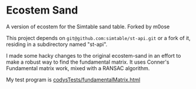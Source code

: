Ecostem Sand
============
A version of ecostem for the Simtable sand table. Forked by m0ose

This project depends on `git@github.com:simtable/st-api.git` or a fork of it,
residing in a subdirectory named "st-api".


I made some hacky changes to the original ecostem-sand in an effort to make a robust way to find the fundamental matrix.
It uses Conner's Fundamental matrix work, mixed with a RANSAC algorithm. 

My test program is 
 [ codysTests/fundamentalMatrix.html ](https://m0ose.github.io/ecostem-sand/codysTests/fundamentalMatrix.html)  

